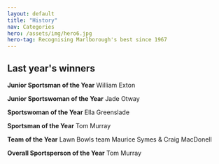 ```yaml
---
layout: default
title: "History"
nav: Categories
hero: /assets/img/hero6.jpg
hero-tag: Recognising Marlborough's best since 1967
---
```


## Last year's winners


**Junior Sportsman of the Year**
William Exton

**Junior Sportswoman of the Year**
Jade Otway

**Sportswoman of the Year**
Ella Greenslade

**Sportsman of the Year**
Tom Murray

**Team of the Year**
Lawn Bowls team Maurice Symes & Craig MacDonell

**Overall Sportsperson of the Year**
Tom Murray
